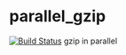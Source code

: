 # parallel_gzip
[![Build Status](https://travis-ci.org/liuyix/parallel_gzip.svg?branch=master)](https://travis-ci.org/liuyix/parallel_gzip)
gzip in parallel
